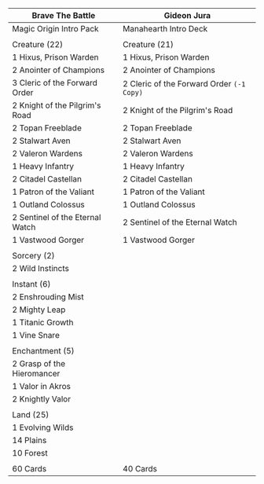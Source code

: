 | Brave The Battle | Gideon Jura |
|---|---|
| Magic Origin Intro Pack | Manahearth Intro Deck |
| | |
| Creature (22) | Creature (21) |
| 1 Hixus, Prison Warden | 1 Hixus, Prison Warden |
| 2 Anointer of Champions | 2 Anointer of Champions |
| 3 Cleric of the Forward Order | 2 Cleric of the Forward Order `(-1 Copy)` |
| 2 Knight of the Pilgrim's Road | 2 Knight of the Pilgrim's Road |
| 2 Topan Freeblade | 2 Topan Freeblade |
| 2 Stalwart Aven | 2 Stalwart Aven |
| 2 Valeron Wardens | 2 Valeron Wardens |
| 1 Heavy Infantry | 1 Heavy Infantry |
| 2 Citadel Castellan | 2 Citadel Castellan |
| 1 Patron of the Valiant | 1 Patron of the Valiant |
| 1 Outland Colossus | 1 Outland Colossus |
| 2 Sentinel of the Eternal Watch | 2 Sentinel of the Eternal Watch |
| 1 Vastwood Gorger | 1 Vastwood Gorger |
| | |
| Sorcery (2) | |
| 2 Wild Instincts | |
| | |
| Instant (6) | |
| 2 Enshrouding Mist | |
| 2 Mighty Leap | |
| 1 Titanic Growth | |
| 1 Vine Snare | |
| | |
| Enchantment (5) | |
| 2 Grasp of the Hieromancer | | 
| 1 Valor in Akros | |
| 2 Knightly Valor | |
| | |
| Land (25) | |
| 1 Evolving Wilds | | 
| 14 Plains | |
| 10 Forest | |
| | |
| 60 Cards | 40 Cards |
